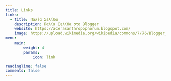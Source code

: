 ```yaml
---
title: Links
links:
  - title: Παλία Σελίδα
    description: Παλία Σελίδα στο Blogger
    website: https://acerasanthropophorum.blogspot.com/
    image: https://upload.wikimedia.org/wikipedia/commons/7/76/Blogger_icon.svg
menu:
    main:
        weight: 4
        params:
            icon: link

readingTime: false
comments: false
---
```

